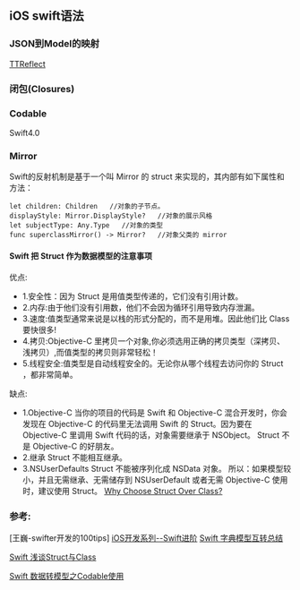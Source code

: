 ##  iOS swift语法



### JSON到Model的映射
[TTReflect](https://github.com/TifaTsubasa/TTReflect)



### 闭包(Closures)


### Codable
Swift4.0

### Mirror
Swift的反射机制是基于一个叫 Mirror 的 struct 来实现的，其内部有如下属性和方法：
```
let children: Children   //对象的子节点。
displayStyle: Mirror.DisplayStyle?   //对象的展示风格
let subjectType: Any.Type   //对象的类型
func superclassMirror() -> Mirror?   //对象父类的 mirror
```


#### Swift 把 Struct 作为数据模型的注意事项
优点:
* 1.安全性：因为 Struct 是用值类型传递的，它们没有引用计数。
* 2.内存:由于他们没有引用数，他们不会因为循环引用导致内存泄漏。
* 3.速度:值类型通常来说是以栈的形式分配的，而不是用堆。因此他们比 Class 要快很多!  
* 4.拷贝:Objective-C 里拷贝一个对象,你必须选用正确的拷贝类型（深拷贝、浅拷贝）,而值类型的拷贝则非常轻松！
* 5.线程安全:值类型是自动线程安全的。无论你从哪个线程去访问你的 Struct ，都非常简单。

缺点:
* 1.Objective-C
当你的项目的代码是 Swift 和 Objective-C 混合开发时，你会发现在 Objective-C 的代码里无法调用 Swift 的 Struct。因为要在 Objective-C 里调用 Swift 代码的话，对象需要继承于 NSObject。
Struct 不是 Objective-C 的好朋友。
* 2.继承
Struct 不能相互继承。
* 3.NSUserDefaults
Struct 不能被序列化成 NSData 对象。
所以：如果模型较小，并且无需继承、无需储存到 NSUserDefault 或者无需 Objective-C 使用时，建议使用 Struct。
[Why Choose Struct Over Class?](http://stackoverflow.com/a/24243626/596821)



### 参考:
[王巍-swifter开发的100tips]
[iOS开发系列--Swift进阶](http://www.cnblogs.com/kenshincui/p/4824810.html)
[Swift 字典模型互转总结](https://www.cnblogs.com/duzhaoquan/p/6228525.html)

[Swift 浅谈Struct与Class](https://www.cnblogs.com/beckwang0912/p/8508299.html)

[Swift 数据转模型之Codable使用](https://blog.csdn.net/yingBi2014/article/details/80282622)
